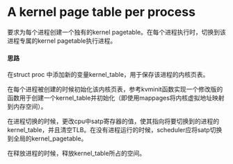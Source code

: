 # A kernel page table per process

要求为每个进程创建一个独有的kernel pagetable。在每个进程执行时，切换到该进程专属的kernel pagetable执行进程。

#### 思路

在struct proc 中添加新的变量kernel\_table，用于保存该进程的内核页表。

在每个进程被创建的时候初始化该内核页表，参考kvminit函数实现一个修改版的函数用于创建一个kernel\_table并初始化（即使用mappages将内核虚拟地址映射到内存空间）。

在进程切换的时候，更改cpu中satp寄存器的值，使其指向将要切换到的进程的kernel\_table，并且清空TLB。在没有进程运行的时候，scheduler应将satp切换到全局的kernel\_pagetable。

在释放进程的时候，释放kernel\_table所占的空间。





